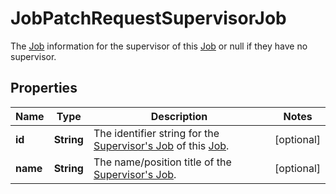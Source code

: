 

# JobPatchRequestSupervisorJob

The [Job](https://developers.intellihr.io/docs/v1/) information for the supervisor of this [Job](https://developers.intellihr.io/docs/v1/) or null if they have no supervisor.

## Properties

| Name | Type | Description | Notes |
|------------ | ------------- | ------------- | -------------|
|**id** | **String** | The identifier string for the [Supervisor&#39;s Job](https://developers.intellihr.io/docs/v1/) of this [Job](https://developers.intellihr.io/docs/v1/). |  [optional] |
|**name** | **String** | The name/position title of the [Supervisor&#39;s Job](https://developers.intellihr.io/docs/v1/). |  [optional] |



